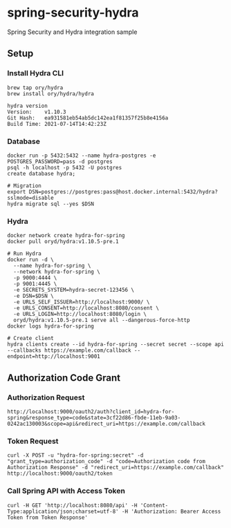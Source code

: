 # spring-security-hydra

Spring Security and Hydra integration sample

## Setup

### Install Hydra CLI

```
brew tap ory/hydra
brew install ory/hydra/hydra
```

```
hydra version
Version:    v1.10.3
Git Hash:   ea931581eb54ab5dc142ea1f81357f25b8e4156a
Build Time: 2021-07-14T14:42:23Z
```

### Database

```
docker run -p 5432:5432 --name hydra-postgres -e POSTGRES_PASSWORD=pass -d postgres
psql -h localhost -p 5432 -U postgres
create database hydra;
```

```
# Migration
export DSN=postgres://postgres:pass@host.docker.internal:5432/hydra?sslmode=disable
hydra migrate sql --yes $DSN
```

### Hydra

```
docker network create hydra-for-spring
docker pull oryd/hydra:v1.10.5-pre.1

# Run Hydra
docker run -d \
  --name hydra-for-spring \
  --network hydra-for-spring \
  -p 9000:4444 \
  -p 9001:4445 \
  -e SECRETS_SYSTEM=hydra-secret-123456 \
  -e DSN=$DSN \
  -e URLS_SELF_ISSUER=http://localhost:9000/ \
  -e URLS_CONSENT=http://localhost:8080/consent \
  -e URLS_LOGIN=http://localhost:8080/login \
  oryd/hydra:v1.10.5-pre.1 serve all --dangerous-force-http 
docker logs hydra-for-spring

# Create client
hydra clients create --id hydra-for-spring --secret secret --scope api --callbacks https://example.com/callback --endpoint=http://localhost:9001
```

## Authorization Code Grant

### Authorization Request

```
http://localhost:9000/oauth2/auth?client_id=hydra-for-spring&response_type=code&state=3cf22d86-fbde-11eb-9a03-0242ac130003&scope=api&redirect_uri=https://example.com/callback
```

### Token Request

```
curl -X POST -u "hydra-for-spring:secret" -d "grant_type=authorization_code" -d "code=Authorization code from Authorization Response" -d "redirect_uri=https://example.com/callback" http://localhost:9000/oauth2/token
```

### Call Spring API with Access Token

```
curl -H GET 'http://localhost:8080/api' -H 'Content-Type:application/json;charset=utf-8' -H 'Authorization: Bearer Access Token from Token Response'
```
